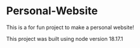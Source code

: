 # Personal-Website
This is a for fun project to make a personal website!

This project was built using node version 18.17.1
